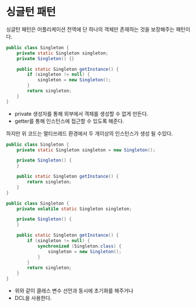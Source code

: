 싱글턴 패턴
==
싱글턴 패턴은 어플리케이션 전역에 단 하나의 객체만 존재하는 것을 보장해주는 패턴이다.

```java
public class Singleton {
    private static Singleton singleton;
    private Singleton() {}

    public static Singleton getInstance() {
        if (singleton != null) {
            singleton = new Singleton();
        }
        return singleton;
    }
}

```
- private 생성자를 통해 외부에서 객체를 생성할 수 없게 만든다.
- getter를 통해 인스턴스에 접근할 수 있도록 해준다.

하지만 위 코드는 멀티쓰레드 환경에서 두 개이상의 인스턴스가 생성 될 수있다.

```java
public class Singleton {
    private static Singleton singleton = new Singleton();

    private Singleton() {
    }

    public static Singleton getInstance() {
        return singleton;
    }
}

public class Singleton {
    private volatile static Singleton singleton;

    private Singleton() {
    }

    public static Singleton getInstance() {
        if (singleton != null) {
            synchronized (Singleton.class) {
                singleton = new Singleton();
            }
        }
        return singleton;
    }
}

```
- 위와 같이 클래스 변수 선언과 동시에 초기화를 해주거나
- DCL을 사용한다.

